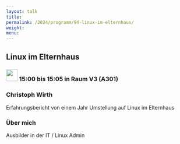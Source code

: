 ```yaml
---
layout: talk
title:
permalink: /2024/programm/94-linux-im-elternhaus/
weight:
menu:
---
```

## Linux im Elternhaus

### <img height = "32" src="../../../images/lightning.svg"> 15:00 bis 15:05 in Raum V3 (A301)

### Christoph Wirth

Erfahrungsbericht von einem Jahr Umstellung auf Linux im Elternhaus

### Über mich

Ausbilder in der IT / Linux Admin

